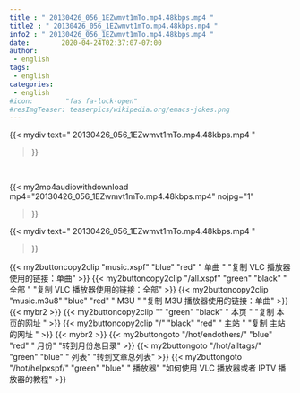 ```yaml
---
title : " 20130426_056_1EZwmvt1mTo.mp4.48kbps.mp4 "
title2 : " 20130426_056_1EZwmvt1mTo.mp4.48kbps.mp4 "
info2 : " 20130426_056_1EZwmvt1mTo.mp4.48kbps.mp4 "
date:        2020-04-24T02:37:07-07:00
author:
 - english
tags:
 - english
categories:
 - english
#icon:        "fas fa-lock-open"
#resImgTeaser: teaserpics/wikipedia.org/emacs-jokes.png
---
```


{{< mydiv text=" 20130426_056_1EZwmvt1mTo.mp4.48kbps.mp4 "
>}}
<br>


{{< my2mp4audiowithdownload mp4="20130426_056_1EZwmvt1mTo.mp4.48kbps.mp4" nojpg="1" 
>}}


{{< mydiv text=" 20130426_056_1EZwmvt1mTo.mp4.48kbps.mp4 "
>}}


{{< my2buttoncopy2clip "music.xspf"        "blue"   "red"    " 单曲 "  "复制 VLC 播放器使用的链接：单曲" >}} {{< my2buttoncopy2clip "/all.xspf"         "green"  "black"  " 全部 "  "复制 VLC 播放器使用的链接：全部" >}} {{< my2buttoncopy2clip "music.m3u8"        "blue"   "red"    " M3U  "    "复制 M3U 播放器使用的链接：单曲" >}} {{< mybr2 >}} {{< my2buttoncopy2clip ""                  "green"  "black"  " 本页 "    "复制 本页的网址 " >}} {{< my2buttoncopy2clip "/"                 "black"  "red"    " 主站 "    "复制 主站的网址 " >}} {{< mybr2 >}} {{< my2buttongoto      "/hot/endothers/"   "blue"   "red"    " 月份"   "转到月份总目录" >}} {{< my2buttongoto      "/hot/alltags/"     "green"  "blue"   " 列表"   "转到文章总列表" >}} {{< my2buttongoto      "/hot/helpxspf/"    "green"  "blue"   " 播放器" "如何使用 VLC 播放器或者 IPTV 播放器的教程" >}} 

